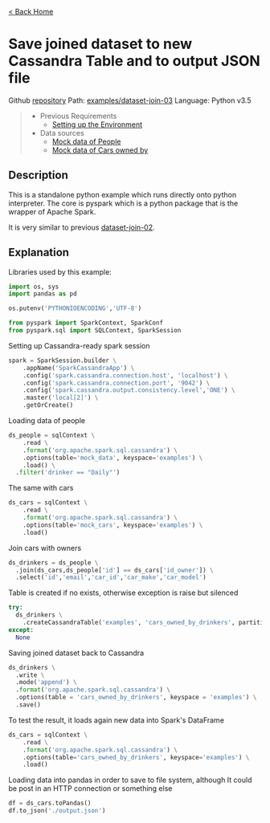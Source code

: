 [< Back Home](../)

# Save joined dataset to new Cassandra Table and to output JSON file

Github [repository](https://github.com/jasset75/spark-cassandra-notes)
Path: [examples/dataset-join-03](https://github.com/jasset75/Spark-Cassandra-Notes/tree/master/examples/dataset-join-03)
Language: Python v3.5

> - Previous Requirements 
>   * [Setting up the Environment](../Environment.md)
> - Data sources
>   * [Mock data of People](../PyUpload/mock_data_imp.md)
>   * [Mock data of Cars owned by](../PyUpload/mock_data_imp.md)

## Description

This is a standalone python example which runs directly onto python interpreter. The core is pyspark which is a python package that is the wrapper of Apache Spark.

It is very similar to previous [dataset-join-02](dataset-join-02.md).

## Explanation

Libraries used by this example:

```py
import os, sys
import pandas as pd

os.putenv('PYTHONIOENCODING','UTF-8')

from pyspark import SparkContext, SparkConf
from pyspark.sql import SQLContext, SparkSession
```

Setting up Cassandra-ready spark session

```py
spark = SparkSession.builder \
	.appName('SparkCassandraApp') \
	.config('spark.cassandra.connection.host', 'localhost') \
	.config('spark.cassandra.connection.port', '9042') \
	.config('spark.cassandra.output.consistency.level','ONE') \
	.master('local[2]') \
	.getOrCreate()
```

Loading data of people

```py
ds_people = sqlContext \
	.read \
	.format('org.apache.spark.sql.cassandra') \
	.options(table='mock_data', keyspace='examples') \
	.load() \
  .filter('drinker == "Daily"')
```

The same with cars

```py
ds_cars = sqlContext \
	.read \
	.format('org.apache.spark.sql.cassandra') \
	.options(table='mock_cars', keyspace='examples') \
	.load()
```

Join cars with owners

```py
ds_drinkers = ds_people \
  .join(ds_cars,ds_people['id'] == ds_cars['id_owner']) \
  .select('id','email','car_id','car_make','car_model')
```

Table is created if no exists, otherwise exception is raise but silenced

```py
try:
  ds_drinkers \
    .createCassandraTable('examples', 'cars_owned_by_drinkers', partitionKeyColumns = ['id','car_id'])
except:
  None
```

Saving joined dataset back to Cassandra

```py
ds_drinkers \
  .write \
  .mode('append') \
  .format('org.apache.spark.sql.cassandra') \
  .options(table = 'cars_owned_by_drinkers', keyspace = 'examples') \
  .save()
```

To test the result, it loads again new data into Spark's DataFrame

```py
ds_cars = sqlContext \
	.read \
	.format('org.apache.spark.sql.cassandra') \
	.options(table='cars_owned_by_drinkers', keyspace='examples') \
	.load()
```

Loading data into pandas in order to save to file system, although It could be post in an HTTP connection or something else

```py
df = ds_cars.toPandas()
df.to_json('./output.json')
```
